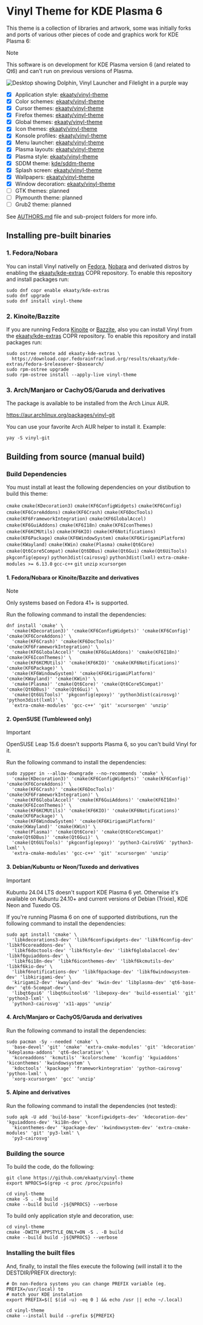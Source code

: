 # Vinyl Theme for KDE Plasma 6

This theme is a collection of libraries and artwork, some was initially forks and ports of various other 
pieces of code and graphics work for KDE Plasma 6:

>[!NOTE]
>This software is on development for KDE Plasma version 6 (and related to Qt6) and can't run on previous versions of Plasma.

![Desktop showing Dolphin, Vinyl Launcher and Filelight in a purple way](.github/pages/img/screenshot0.webp)

- [x] Application style: [ekaaty/vinyl-theme](https://github.com/ekaaty/vinyl-theme/tree/main/kstyle/)
- [x] Color schemes: [ekaaty/vinyl-theme](https://github.com/ekaaty/vinyl-theme/tree/main/colors/)
- [x] Cursor themes: [ekaaty/vinyl-theme](https://github.com/ekaaty/vinyl-theme/tree/main/cursors/)
- [x] Firefox themes: [ekaaty/vinyl-theme](https://github.com/ekaaty/vinyl-theme/tree/main/mozilla/)
- [x] Global themes: [ekaaty/vinyl-theme](https://github.com/ekaaty/vinyl-theme/tree/main/plasma/look-and-feel/)
- [x] Icon themes: [ekaaty/vinyl-theme](https://github.com/ekaaty/vinyl-theme/tree/main/icons/)
- [x] Konsole profiles: [ekaaty/vinyl-theme](https://github.com/ekaaty/vinyl-theme/tree/main/konsole/)
- [x] Menu launcher: [ekaaty/vinyl-theme](https://github.com/ekaaty/vinyl-theme/tree/main/launcher/)
- [x] Plasma layouts: [ekaaty/vinyl-theme](https://github.com/ekaaty/vinyl-theme/tree/main/plasma/layout-templates/)
- [x] Plasma style: [ekaaty/vinyl-theme](https://github.com/ekaaty/vinyl-theme/tree/main/desktoptheme/)
- [x] SDDM theme: [kde/sddm-theme](https://github.com/ekaaty/vinyl-theme/tree/main/sddm)
- [x] Splash screen: [ekaaty/vinyl-theme](https://github.com/ekaaty/vinyl-theme/tree/main/splash/)
- [x] Wallpapers: [ekaaty/vinyl-theme](https://github.com/ekaaty/vinyl-theme/tree/main/wallpapers/)
- [x] Window decoration: [ekaaty/vinyl-theme](https://github.com/ekaaty/vinyl-theme/tree/main/kdecoration/)
- [ ] GTK themes: planned
- [ ] Plymounth theme: planned
- [ ] Grub2 theme: planned

See [AUTHORS.md](AUTHORS.md) file and sub-project folders for more info.

## Installing pre-built binaries

### 1\. Fedora/Nobara

You can install Vinyl nativelly on [Fedora](https://fedoraproject.org/kde/), [Nobara](https://nobaraproject.org) 
and derivated distros by enabling the [ekaaty/kde-extras](https://copr.fedorainfracloud.org/coprs/ekaaty/kde-extras)
COPR repository. To enable this repository and install packages run:

```
sudo dnf copr enable ekaaty/kde-extras
sudo dnf upgrade
sudo dnf install vinyl-theme
```
### 2\. Kinoite/Bazzite

If you are running Fedora [Kinoite](https://fedoraproject.org/atomic-desktops/kinoite/) or 
[Bazzite](https://bazzite.gg/), also you can install Vinyl from the 
[ekaaty/kde-extras](https://copr.fedorainfracloud.org/coprs/ekaaty/kde-extras) COPR repository. 
To enable this repository and install packages run:

```
sudo ostree remote add ekaaty-kde-extras \
  https://download.copr.fedorainfracloud.org/results/ekaaty/kde-extras/fedora-$releasever-$basearch/
sudo rpm-ostree upgrade
sudo rpm-ostree install --apply-live vinyl-theme
```

### 3\. Arch/Manjaro or CachyOS/Garuda and derivatives

The package is available to be installed from the Arch Linux AUR.

https://aur.archlinux.org/packages/vinyl-git

You can use your favorite Arch AUR helper to install it.
Example:

```shell
yay -S vinyl-git
```

## Building from source (manual build)

### Build Dependencies

You must install at least the following dependencies on your distibution to
build this theme:

``cmake``
``cmake(KDecoration3)``
``cmake(KF6ConfigWidgets)``
``cmake(KF6Config)``
``cmake(KF6CoreAddons)``
``cmake(KF6Crash)``
``cmake(KF6DocTools)``
``cmake(KF6FrameworkIntegration)``
``cmake(KF6GlobalAccel)``
``cmake(KF6GuiAddons)``
``cmake(KF6I18n)``
``cmake(KF6IconThemes)``
``cmake(KF6KCMUtils)``
``cmake(KF6KIO)``
``cmake(KF6Notifications)``
``cmake(KF6Package)``
``cmake(KF6WindowSystem)``
``cmake(KF6KirigamiPlatform)``
``cmake(KWayland)``
``cmake(KWin)``
``cmake(Plasma)``
``cmake(Qt6Core)``
``cmake(Qt6Core5Compat)``
``cmake(Qt6DBus)``
``cmake(Qt6Gui)``
``cmake(Qt6UiTools)``
``pkgconfig(epoxy)``
``python3dist(cairosvg)``
``python3dist(lxml)``
``extra-cmake-modules >= 6.13.0``
``gcc-c++``
``git``
``unzip``
``xcursorgen``

#### 1\. Fedora/Nobara or Kinoite/Bazzite and derivatives

> [!NOTE]
> Only systems based on Fedora 41+ is supported.

Run the following command to install the dependencies:

```shell
dnf install 'cmake' \
  'cmake(KDecoration3)' 'cmake(KF6ConfigWidgets)' 'cmake(KF6Config)' 'cmake(KF6CoreAddons)' \
  'cmake(KF6Crash)' 'cmake(KF6DocTools)' 'cmake(KF6FrameworkIntegration)' \
  'cmake(KF6GlobalAccel)' 'cmake(KF6GuiAddons)' 'cmake(KF6I18n)' 'cmake(KF6IconThemes)' \
  'cmake(KF6KCMUtils)' 'cmake(KF6KIO)' 'cmake(KF6Notifications)' 'cmake(KF6Package)' \
  'cmake(KF6WindowSystem)' 'cmake(KF6KirigamiPlatform)' 'cmake(KWayland)' 'cmake(KWin)' \
  'cmake(Plasma)' 'cmake(Qt6Core)' 'cmake(Qt6Core5Compat)' 'cmake(Qt6DBus)' 'cmake(Qt6Gui)' \
  'cmake(Qt6UiTools)' 'pkgconfig(epoxy)' 'python3dist(cairosvg)' 'python3dist(lxml)' \
  'extra-cmake-modules' 'gcc-c++' 'git' 'xcursorgen' 'unzip'
```

#### 2\. OpenSUSE (Tumbleweed only)
>[!IMPORTANT]
>OpenSUSE Leap 15.6 doesn't supports Plasma 6, so you can't build Vinyl for it.

Run the following command to install the dependencies:

```shell
sudo zypper in --allow-downgrade --no-recommends 'cmake' \
  'cmake(KDecoration3)' 'cmake(KF6ConfigWidgets)' 'cmake(KF6Config)' 'cmake(KF6CoreAddons)' \
  'cmake(KF6Crash)' 'cmake(KF6DocTools)' 'cmake(KF6FrameworkIntegration)' \
  'cmake(KF6GlobalAccel)' 'cmake(KF6GuiAddons)' 'cmake(KF6I18n)' 'cmake(KF6IconThemes)' \
  'cmake(KF6KCMUtils)' 'cmake(KF6KIO)' 'cmake(KF6Notifications)' 'cmake(KF6Package)' \
  'cmake(KF6WindowSystem)' 'cmake(KF6KirigamiPlatform)' 'cmake(KWayland)' 'cmake(KWin)' \
  'cmake(Plasma)' 'cmake(Qt6Core)' 'cmake(Qt6Core5Compat)' 'cmake(Qt6DBus)' 'cmake(Qt6Gui)' \
  'cmake(Qt6UiTools)' 'pkgconfig(epoxy)' 'python3-CairoSVG' 'python3-lxml' \
  'extra-cmake-modules' 'gcc-c++' 'git' 'xcursorgen' 'unzip'
```

#### 3\. Debian/Kubuntu or Neon/Tuxedo and derivatives

>[!IMPORTANT]
>Kubuntu 24.04 LTS doesn't support KDE Plasma 6 yet. Otherwise it's available on Kubuntu 24.10+
> and current versions of Debian (Trixie), KDE Neon and Tuxedo OS.

If you're running Plasma 6 on one of supported distributions, run the following command to install
the dependencies:

```shell
sudo apt install 'cmake' \
  'libkdecorations3-dev' 'libkf6configwidgets-dev' 'libkf6config-dev' 'libkf6coreaddons-dev' \
  'libkf6doctools-dev' 'libkf6style-dev' 'libkf6globalaccel-dev' 'libkf6guiaddons-dev' \
  'libkf6i18n-dev' 'libkf6iconthemes-dev' 'libkf6kcmutils-dev' 'libkf6kio-dev' \
  'libkf6notifications-dev' 'libkf6package-dev' 'libkf6windowsystem-dev' 'libkirigami-dev' \
  'kirigami2-dev' 'kwayland-dev' 'kwin-dev' 'libplasma-dev' 'qt6-base-dev' 'qt6-5compat-dev' \
  'libqt6gui6' 'libqt6uitools6' 'libepoxy-dev' 'build-essential' 'git' 'python3-lxml' \
  'python3-cairosvg' 'x11-apps' 'unzip'
```

#### 4\. Arch/Manjaro or CachyOS/Garuda and derivatives

Run the following command to install the dependencies:

```shell
sudo pacman -Sy --needed 'cmake' \
  'base-devel' 'git' 'cmake' 'extra-cmake-modules' 'git' 'kdecoration' 'kdeplasma-addons' 'qt6-declarative' \
  'kcoreaddons' 'kcmutils' 'kcolorscheme' 'kconfig' 'kguiaddons' 'kiconthemes' 'kwindowsystem' \
  'kdoctools' 'kpackage' 'frameworkintegration' 'python-cairosvg' 'python-lxml' \
  'xorg-xcursorgen' 'gcc' 'unzip'
```

#### 5\. Alpine and derivatives

Run the following command to install the dependencies (not tested):

```shell
sudo apk -U add 'build-base' 'kconfigwidgets-dev' 'kdecoration-dev' 'kguiaddons-dev' 'ki18n-dev' \
  'kiconthemes-dev' 'kpackage-dev' 'kwindowsystem-dev' 'extra-cmake-modules' 'git' 'py3-lxml' \
  'py3-cairosvg'
```

### Building the source

To build the code, do the following:

```shell
git clone https://github.com/ekaaty/vinyl-theme
export NPROCS=$(grep -c proc /proc/cpuinfo)

cd vinyl-theme
cmake -S . -B build
cmake --build build -j${NPROCS} --verbose
```

To build only application style and decoration, use:

```shell
cd vinyl-theme
cmake -DWITH_APPSTYLE_ONLY=ON -S . -B build
cmake --build build -j${NPROCS} --verbose
```

### Installing the built files

And, finally, to install the files execute the following (will install it to the DESTDIR/PREFIX
directory):

```shell
# On non-Fedora systems you can change PREFIX variable (eg. PREFIX=/usr/local) to
# match your KDE instalation
export PREFIX=$([ $(id -u) -eq 0 ] && echo /usr || echo ~/.local)

cd vinyl-theme
cmake --install build --prefix ${PREFIX}
```
